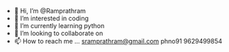 - 👋 Hi, I’m @Ramprathram
- 👀 I’m interested in coding
- 🌱 I’m currently learning python
- 💞️ I’m looking to collaborate on 
- 📫 How to reach me ... sramprathram@gmail.com phno91 9629499854

<!---
Ramprathram/Ramprathram is a ✨ special ✨ repository because its `README.md` (this file) appears on your GitHub profile.
You can click the Preview link to take a look at your changes.
--->
